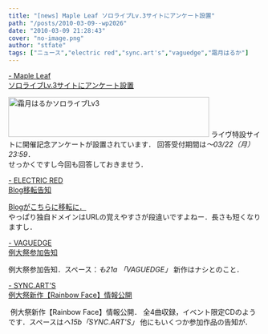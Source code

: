 ```yaml
---
title: "[news] Maple Leaf ソロライブLv.3サイトにアンケート設置"
path: "/posts/2010-03-09--wp2026"
date: "2010-03-09 21:28:43"
cover: "no-image.png"
author: "stfate"
tags: ["ニュース","electric red","sync.art's","vaguedge","霜月はるか"]
---
```


<style type="text/css">
<!--
p {white-space: pre-wrap};
-->
</style>

<a  href="http://shimotsukin.com/" target="_blank">- Maple Leaf ソロライブLv.3サイトにアンケート設置</a>
<div ><a href="http://shimotsukin.com/live/" target="_blank"><img src="http://shimotsukin.com/live/ban_lv3.jpg" width="400" height="80" border="0" alt="霜月はるかソロライブLv3"></a>
ライヴ特設サイトに開催記念アンケートが設置されています．
回答受付期間は<em>～03/22（月） 23:59</em>．
<div >せっかくですし今回も回答しておきませう．</div></div>

<a  href="http://electricred.jp/" target="_blank">- ELECTRIC RED Blog移転告知</a>
<div ><a href="http://electricred.jp/" target="_blank">Blogがこちらに移転に．</a>
<div >やっぱり独自ドメインはURLの覚えやすさが段違いですよねー．長さも短くなりますし．</div></div>

<a  href="http://hull.s53.xrea.com/" target="_blank">- VAGUEDGE 例大祭参加告知</a>
<div >例大祭参加告知．スペース：<em>も21a 「VAGUEDGE」</em>
新作はナシとのこと．</div>

<a  href="http://syncarts.jp/" target="_blank">- SYNC.ART'S 例大祭新作【Rainbow Face】情報公開</a>
<div ><a href="http://syncarts.jp/" target="_blank"><img src="http://syncarts.jp/cd/img/5026bn_s1.jpg" alt="" /></a>
例大祭新作【Rainbow Face】情報公開．
全4曲収録，イベント限定CDのようです．スペースは<em>ヘ15b「SYNC.ART'S」</em>
他にもいくつか参加作品の告知が．</div>